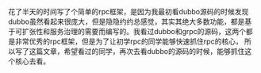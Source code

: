 花了半天的时间写了个简单的rpc框架，是因为我最初看dubbo源码的时候发现dubbo虽然看起来很庞大，但是隐隐约约总感觉，其实其绝大多数功能，都是基于可扩张性和服务治理的需要而编写的。我看过dubbo和grpc的源码，这两个都是非常优秀的rpc框架，但是为了让初学rpc的同学能够快速抓住rpc的核心， 所以写了这篇文章，希望看过的同学，再次去看dubbo的源码的时候，能够抓住这个核心去看。
